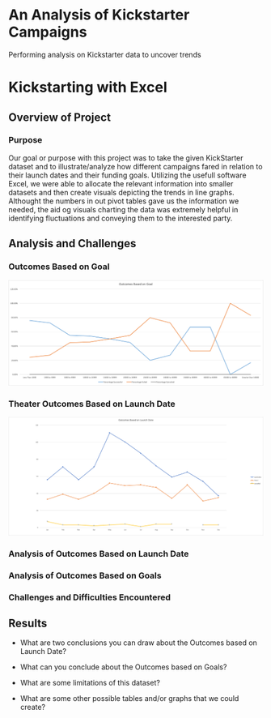 # An Analysis of Kickstarter Campaigns
Performing analysis on Kickstarter data to uncover trends

# Kickstarting with Excel

## Overview of Project

### Purpose
Our goal or purpose with this project was to take the given KickStarter dataset and to illustrate/analyze how different campaigns fared in relation to their launch dates and their funding goals. Utilizing the usefull software Excel, we were able to allocate the relevant information into smaller datasets and then create visuals depicting the trends in line graphs. Althought the numbers in out pivot tables gave us the information we needed, the aid og visuals charting the data was extremely helpful in identifying fluctuations and conveying them to the interested party.
## Analysis and Challenges

### Outcomes Based on Goal
![alt text](https://github.com/sebcampos/kickstarter-analysis/blob/master/resources/Outcomes_vs_Goals.png?raw=true)


### Theater Outcomes Based on Launch Date 
![alt text](https://github.com/sebcampos/kickstarter-analysis/blob/master/resources/Theater_Outcomes_vs_Launch.png?raw=true)

### Analysis of Outcomes Based on Launch Date

### Analysis of Outcomes Based on Goals

### Challenges and Difficulties Encountered

## Results

- What are two conclusions you can draw about the Outcomes based on Launch Date?
  
- What can you conclude about the Outcomes based on Goals?

- What are some limitations of this dataset?

- What are some other possible tables and/or graphs that we could create?


